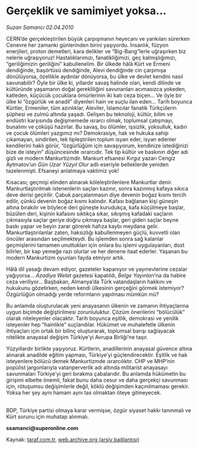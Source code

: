 # Gerçeklik ve samimiyet yoksa...

*Suzan Samancı 02.04.2010*

<div class="yazi"><p>CERN’de gerçekleştirilen büyük çarpışmanın heyecanı ve yankıları sürerken Cenevre her zamanki günlerinden birini yaşıyordu. İnsanlık, füzyon enerjileri, proton demetleri, kara delikler ve “Big-Bang”lerle uğraşırken biz nelerle uğraşıyoruz! Hastalıklarımızı, fanatikliğimizi, geç kalmışlığımızı, “geriliğimizin geriliğini” kabullenelim. Bir ülkede hâlâ Kürt ve Ermeni dendiğinde, başörtüsü dendiğinde, Alevi dendiğinde cin çarpmışa dönülüyorsa, özellikle aydınlar dönüyorsa, bu ülke ve devlet kendini nasıl savunabilir? Öyle bir ülke ki, yıllardır savaş halinde olan, kendi dilinde ve kültüründe yaşamanın doğal gerekliliğini savunanları acımasızca yokeden, katleden, küçücük çocuklara ömürlerinin iki katı ceza biçen... Ve öyle bir ülke ki “özgürlük ve anadil” diyenleri hain ve suçlu ilan eden... Tarih boyunca Kürtler, Ermeniler, tüm azınlıklar, Aleviler, İslamcılar fanatik Türkçülerin şüphesi ve zulmü altında yaşadı. Gelişen bu teknoloji, kültür, bilim ve endüstri karşısında değişmemede ısrarcı olmak, toplumsal çatışmayı, bunalımı ve çöküşü hazırlar. Bu savaş, bu ölümler, işsizlik, yoksulluk, kadın ve çocuk ölümleri yazgımız mı? Demokrasiye, hak ve hukuka sahip çıkamayan, sindirilen, tek tipleştirilen toplum isyan eder, isyan edenler kendilerini haklı görür, “özgürlüğüm için savaşıyorum, kendinize istediğinizi bize de isteyin” düşüncesinde ısrarcıdır. Tek tip kültür ve baskının diğer adı gizli ve modern Mankurtizmdir. Mankurt efsanesi Kırgız yazarı Cengiz Aytmatov’un <i>Gün Uzar Yüzyıl Olur</i> adlı eseriyle belleklerde yeniden tazelenmişti. Efsaneyi anlatmaya vaktimiz yok! </p>
<p>Kısacası; geçmişi elinden alınarak köleleştirilenlere Mankurtlar denir. Mankurtlaştırılmak istenenlerin saçları kazınır, sonra kazınmış kafaya sıkıca deve derisi geçirilir. Çabuk parçalanmasın diye devenin boğaz kısmı tercih edilir, çünkü devenin boğaz kısmı kalındır. Kafası bağlanan kişi güneşin altına bırakılır ve böylece deri güneşte kurudukça, kafa küçülmeye başlar, büzülen deri, kişinin kafasını sıktıkça sıkar, sıkışmış kafadaki saçların çıkmasıyla saçlar geriye doğru çıkmaya başlar, geri giden saçlar beyne baskı yapar ve beyin zarar görerek hafıza kaybı meydana gelir. Mankurtlaştırılanlar zaten, haksızlığı kabullenmeyen güçlü, kuvvetli olan öncüler arasından seçilmekteydi. Bu işlemden sonra sağ kalanlar geçmişlerini tamamen unuttukları için onlara bu işlemi uygulayanları, dost bilirler, bir kap yemeğe razı olurlar ve her denene itaat ederler. Yaşanan bu modern Mankurtizm oyunları fayda etmiyor artık. </p>
<p>Hâlâ dil yasağı devam ediyor, gazeteler kapanıyor ve yayınevlerine cezalar yağıyorsa... <i>Azadiya Welat</i> gazetesi kapatıldı, <i>Belge Yayınları</i>’na da habire ceza veriliyor... Başbakan, Almanya’da Türk vatandaşların hakkını ve hukukunu gözetirken, neden kendi ülkesinin gerçeğini görmek istemiyor? Özgürlüğün olmadığı yerde reformların yapılması mümkün mü?</p>
<p>Bu anlamda oluşturulacak yeni anayasanın ülkenin ve zamanın ihtiyaçlarına uygun biçimde değiştirilmesi zorunluluktur. Çözüm önerilerini “bölücülük” olarak niteleyenler olacaktır. Tarih boyunca eşitlik, demokrasi ve yenilik isteyenler hep “hainlikle” suçlandılar. Hükümet ve muhalefetle ülkenin ihtiyaçları için ortak bir bilinç oluşturarak, toplumsal barışı sağlayacak nitelikte anayasal değişim Türkiye’yi Avrupa Birliği’ne taşır. </p>
<p>Yüzyıllardır birlikte yaşıyoruz. Kürtlerin, anadillerinin anayasal güvence altına alınarak anadilde eğitim yapması, Türkiye’yi güçlendirecektir. Eşitlik ve hak isteyenlere bölücü demek Mankurtizmde ısrarcılıktır. CHP ve MHP’nin popülist jargonlarıyla vatanperverlik adı altında militarist anayasayı savunmaları Türkiye’yi geri bırakma çabalarıdır. Bu anlamda hükümetin bu girişimi elbette önemli, fakat bunu daha cesur ve daha gerçekçi savunması için, rötuşumsu değişimlerle değil, köklü değişimden kaçınılmaması gerekir. Yoksa her şey aynı hamam aynı tas olmaktan öteye gitmeyecek. </p>
<p> <br/>BDP, Türkiye partisi olmaya karar vermişse, özgür siyaset hakkı tanınmalı ve Kürt sorunu için muhatap alınmalı. </p>
<p><b>ssamanci@superonline.com</b></p></div>

Kaynak: [taraf.com.tr](http://www.taraf.com.tr:80/makale/10727.htm), [web.archive.org (arşiv bağlantısı)](http://web.archive.org/web/20100405220339/http://www.taraf.com.tr:80/makale/10727.htm)
